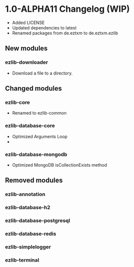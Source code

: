 # 1.0-ALPHA11 Changelog (WIP)

- Added LICENSE
- Updated dependencies to latest
- Renamed packages from de.eztxm to de.eztxm.ezlib

## New modules

### ezlib-downloader

- Download a file to a directory.

## Changed modules

### ezlib-core

- Renamed to ezlib-common

### ezlib-database-core

- Optimized Arguments Loop
- 
### ezlib-database-mongodb

- Optimized MongoDB isCollectionExists method

## Removed modules

### ezlib-annotation

### ezlib-database-h2

### ezlib-database-postgresql

### ezlib-database-redis

### ezlib-simplelogger

### ezlib-terminal